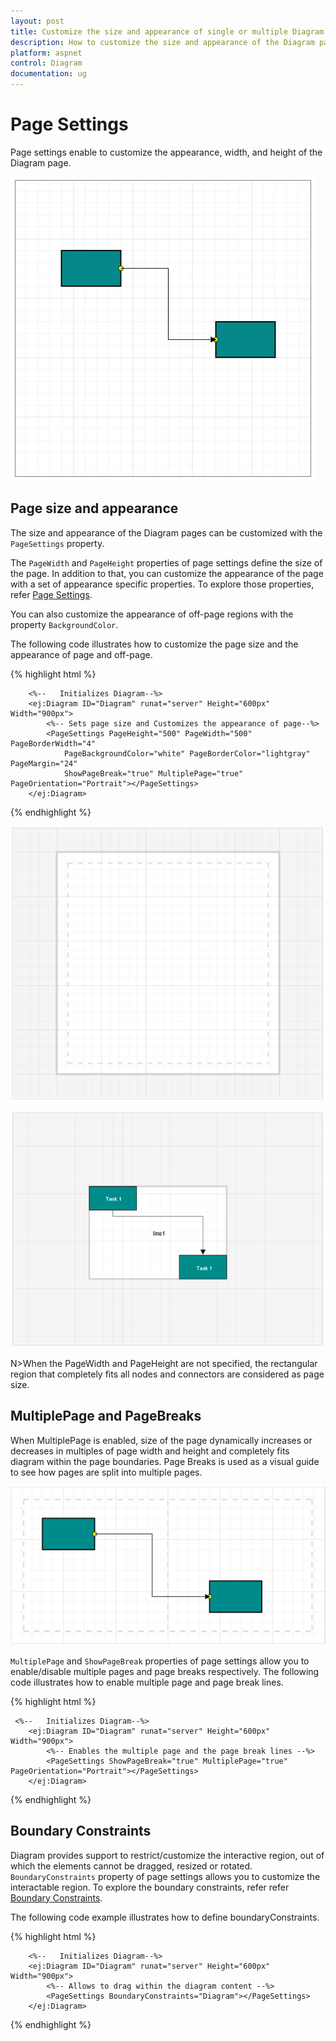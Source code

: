 ```yaml
---
layout: post
title: Customize the size and appearance of single or multiple Diagram pages
description: How to customize the size and appearance of the Diagram pages?
platform: aspnet
control: Diagram
documentation: ug
---
```



# Page Settings 

Page settings enable to customize the appearance, width, and height of the Diagram page.

![](/aspnet/Diagram/Page-Settings_images/Page-Settings_img1.png)

## Page size and appearance

The size and appearance of the Diagram pages can be customized with the `PageSettings` property. 

The `PageWidth` and `PageHeight` properties of page settings define the size of the page. In addition to that, you can customize the appearance of the page with a set of appearance specific properties.
To explore those properties, refer [Page Settings](/aspnet/api/Diagram#members:pagesettings "Page Settings").

You can also customize the appearance of off-page regions with the property `BackgroundColor`.

The following code illustrates how to customize the page size and the appearance of page and off-page.

{% highlight html %}

        <%--   Initializes Diagram--%>
        <ej:Diagram ID="Diagram" runat="server" Height="600px" Width="900px">
            <%-- Sets page size and Customizes the appearance of page--%>
            <PageSettings PageHeight="500" PageWidth="500" PageBorderWidth="4"
                PageBackgroundColor="white" PageBorderColor="lightgray" PageMargin="24"
                ShowPageBreak="true" MultiplePage="true" PageOrientation="Portrait"></PageSettings>
        </ej:Diagram>
{% endhighlight %}


![](/aspnet/Diagram/Page-Settings_images/Page-Settings_img2.png)

![](/aspnet/Diagram/Page-Settings_images/Page-Settings_img3.png)

N>When the PageWidth and PageHeight are not specified, the rectangular region that completely fits all nodes and connectors are considered as page size.

## MultiplePage and PageBreaks

When MultiplePage is enabled, size of the page dynamically increases or decreases in multiples of page width and height and completely fits diagram within the page boundaries. Page Breaks is used as a visual guide to see how pages are split into multiple pages.

![](/aspnet/Diagram/Page-Settings_images/Page-Settings_img4.png)

`MultiplePage` and `ShowPageBreak` properties of page settings allow you to enable/disable multiple pages and page breaks respectively.
The following code illustrates how to enable multiple page and page break lines.

{% highlight html %}

     <%--   Initializes Diagram--%>
        <ej:Diagram ID="Diagram" runat="server" Height="600px" Width="900px">
            <%-- Enables the multiple page and the page break lines --%>
            <PageSettings ShowPageBreak="true" MultiplePage="true" PageOrientation="Portrait"></PageSettings>
        </ej:Diagram>

{% endhighlight %}

## Boundary Constraints

 Diagram provides support to restrict/customize the interactive region, out of which the elements cannot be dragged, resized or rotated. 
 `BoundaryConstraints` property of page settings allows you to customize the interactable region. To explore the boundary constraints, refer refer [Boundary Constraints](/aspnet/api/Diagram#members:boundaryConstraints "Boundary Constraints").

The following code example illustrates how to define boundaryConstraints.

{% highlight html %}


        <%--   Initializes Diagram--%>
        <ej:Diagram ID="Diagram" runat="server" Height="600px" Width="900px">
            <%-- Allows to drag within the diagram content --%>
            <PageSettings BoundaryConstraints="Diagram"></PageSettings>
        </ej:Diagram>

    
{% endhighlight %}